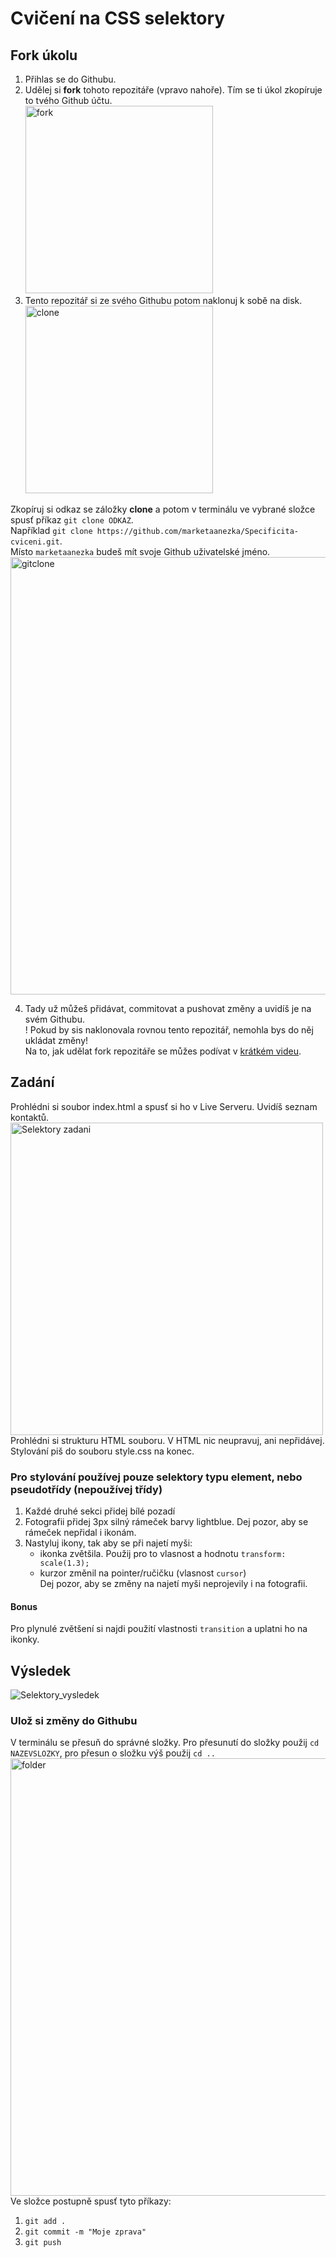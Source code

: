 # Cvičení na CSS selektory

## Fork úkolu

1. Přihlas se do Githubu.
2. Udělej si **fork** tohoto repozitáře (vpravo nahoře). Tím se ti úkol zkopíruje to tvého Github účtu.  
   <img src="git/fork.png" alt="fork" width="300px" />
3. Tento repozitář si ze svého Githubu potom naklonuj k sobě na disk.
   <img src="git/clone.png" alt="clone" width="300px" />

Zkopíruj si odkaz se záložky **clone** a potom v terminálu ve vybrané složce spusť příkaz `git clone ODKAZ`.  
Například `git clone https://github.com/marketaanezka/Specificita-cviceni.git`.  
Místo `marketaanezka` budeš mít svoje Github uživatelské jméno.  
<img src="git/gitclone.png" alt="gitclone" width="700px" />

4. Tady už můžeš přidávat, commitovat a pushovat změny a uvidíš je na svém Githubu.  
   ! Pokud by sis naklonovala rovnou tento repozitář, nemohla bys do něj ukládat změny!  
   Na to, jak udělat fork repozitáře se můžes podívat v [krátkém videu](https://youtu.be/K7rE3jRCjD4).

## Zadání

Prohlédni si soubor index.html a spusť si ho v Live Serveru. Uvidíš seznam kontaktů.  
<img src="selektory_zadani.jpg" alt="Selektory zadani" width="500px" />  
Prohlédni si strukturu HTML souboru. V HTML nic neupravuj, ani nepřidávej. Stylování piš do souboru style.css na konec.

### Pro stylování používej pouze selektory typu element, nebo pseudotřídy (nepoužívej třídy)

1. Každé druhé sekci přidej bílé pozadí
2. Fotografii přidej 3px silný rámeček barvy lightblue. Dej pozor, aby se rámeček nepřidal i ikonám.
3. Nastyluj ikony, tak aby se při najetí myši:  
    - ikonka zvětšila. Použij pro to vlasnost a hodnotu `transform: scale(1.3);`  
    - kurzor změnil na pointer/ručičku (vlasnost `cursor`)  
   Dej pozor, aby se změny na najetí myši neprojevily i na fotografii.

#### Bonus

Pro plynulé zvětšení si najdi použití vlastnosti `transition` a uplatni ho na ikonky.

## Výsledek

![Selektory_vysledek](selektory_result.gif)

### Ulož si změny do Githubu

V terminálu se přesuň do správné složky. Pro přesunutí do složky použij `cd NAZEVSLOZKY`, pro přesun o složku výš použij `cd ..`  
<img src="git/folder.png" alt="folder" width="700px" />  
Ve složce postupně spusť tyto příkazy:

1. `git add .`
2. `git commit -m "Moje zprava"`
3. `git push`
